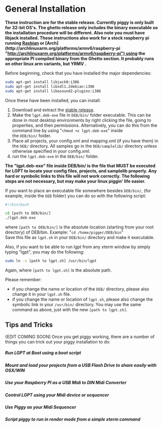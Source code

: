 # General Installation

**These instruction are for the stable release. Currently piggy is only built for 32-bit OS's. The ghetto release only includes the binary executable so the installation procedure will be different. Also note you must have libjack installed. These instructions also work for a stock raspberry pi running [Rasbian](http://www.raspbian.org/ "http://www.raspbian.org/") or [Arch](http://archlinuxarm.org/platforms/armv6/raspberry-pi "http://archlinuxarm.org/platforms/armv6/raspberry-pi") using the appropriate PI compiled binary from the Ghetto section. It probably runs on other linux arm variants, but YRMV .**

Before beginning, check that you have installed the major dependencies:

```sh
sudo apt-get install libjack0:i386
sudo apt-get install libsdl1.2debian:i386
sudo apt-get install libasound2-plugins:i386
```

Once these have been installed, you can install:

1. Download and extract the [stable release](http://littlegptracker.com/download.php "http://littlegptracker.com/download.php").
2. Make the `lgpt.deb-exe` file in `DEB/bin/` folder executable. This can be done in most desktop environments by right clicking the file, going to properties, and then permissions. Alternatively, you can do this from the command line by using "`chmod +x lgpt.deb-exe`" inside the `DEB/bin/` folder.
3. Place all projects, your config.xml and mapping.xml (if you have them) in the `DEB/` directory. All samples go in the `DEB/samplelib/` directory unless otherwise specified in your config.xml.
4. run the `lgpt.deb-exe` in the `DEB/bin/` folder.

**The "lgpt.deb-exe" file inside DEB/bin/ is the file that MUST be executed for LGPT to locate your config files, projects, and samplelib properly. Any hard or symbolic links to this file will not work correctly. The following steps are not necessary, but may make your linux piggin' life easier.**

If you want to place an executable file somewhere besides `DEB/bin/`, (for example, inside the `DEB` folder) you can do so with the following script:

```sh
#!/bin/bash

cd [path to DEB/bin/]
./lgpt.deb-exe
```

where `[path to DEB/bin/]` is the absolute location (starting from your root directory) of DEB/bin. Example: "`cd /home/pigger/DEB/bin`"\
Save this file as `lgpt.sh` in your `DEB/bin/` directory and make it executable.

Also, if you want to be able to run lgpt from any xterm window by simply typing "lgpt", you may do the following:

```sh
sudo ln -s [path to lgpt.sh] /usr/bin/lgpt
```

Again, where `[path to lgpt.sh]` is the absolute path.

Please remember:

- if you change the name or location of the `DEB/` directory, please also change it in your `lgpt.sh` file.
- if you change the name or location of `lgpt.sh`, please also change the symbolic link in your `/usr/bin/` directory. You may use the same command as above, just with the new `[path to lgpt.sh]`.

## Tips and Tricks

{EDIT COMING SOON] Once you get piggy working, there are a number of things you can trick out your piggy installation to do:

##### Run LGPT at Boot using a boot script

##### Mount and load your projects from a USB Flash Drive to share easily with OSX/WIN

##### Use your Raspberry PI as a USB Midi to DIN Midi Converter

##### Control LGPT using your Midi device or sequencer

##### Use Piggy as your Midi Sequencer

##### Script piggy to run in render mode from a simple xterm command
